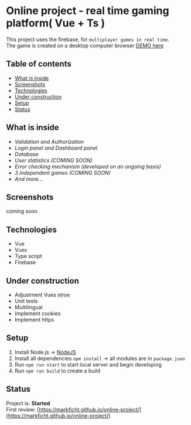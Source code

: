 # Online project - real time gaming platform( Vue + Ts )

This project uses the firebase, for `multiplayer games in real time`.<br/>
The game is created on a desktop computer browser
[DEMO here](https://markficht.github.io/online-project/)

## Table of contents

- [What is inside](#what-is-inside)
- [Screenshots](#screenshots)
- [Technologies](#technologies)
- [Under construction](#under-construction)
- [Setup](#setup)
- [Status](#status)

## What is inside

- _Validation and Authorization_
- _Login panel and Dashboard panel_
- _Database_
- _User statistics (COMING SOON)_
- _Error checking mechanism (developed on an ongoing basis)_
- _3 independent games (COMING SOON)_
- _And more..._

## Screenshots

<!-- ![Example screenshot](./screenshot/g2.png) -->

coming soon

## Technologies

- Vue
- Vuex
- Type script
- Firebase

## Under construction

- Adjustment Vues stroe
- Unit tests
- Multilingual
- Implement cookies
- Implement https

## Setup

1. Install Node.js -> [NodeJS](https://nodejs.org/en/)
2. Install all dependencies `npm install` -> all modules are in `package.json`
3. Run `npm run start` to start local server and begin developing
4. Run `npm run build` to create a build

## Status

Project is: **Started**
<br/> First review: [https://markficht.github.io/online-project/](https://markficht.github.io/online-project/)
